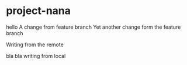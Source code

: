 # project-nana
hello
A change from feature branch
Yet another change form the feature branch

Writing from the remote

bla bla
writing from local
